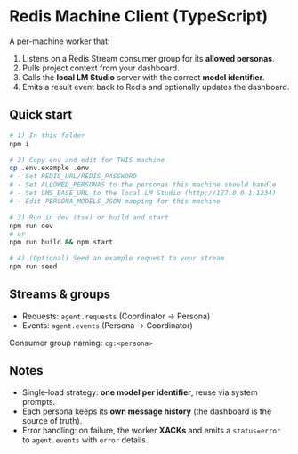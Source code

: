# Redis Machine Client (TypeScript)

A per-machine worker that:
1) Listens on a Redis Stream consumer group for its **allowed personas**.
2) Pulls project context from your dashboard.
3) Calls the **local LM Studio** server with the correct **model identifier**.
4) Emits a result event back to Redis and optionally updates the dashboard.

## Quick start

```bash
# 1) In this folder
npm i

# 2) Copy env and edit for THIS machine
cp .env.example .env
# - Set REDIS_URL/REDIS_PASSWORD
# - Set ALLOWED_PERSONAS to the personas this machine should handle
# - Set LMS_BASE_URL to the local LM Studio (http://127.0.0.1:1234)
# - Edit PERSONA_MODELS_JSON mapping for this machine

# 3) Run in dev (tsx) or build and start
npm run dev
# or
npm run build && npm start

# 4) (Optional) Seed an example request to your stream
npm run seed
```

## Streams & groups

- Requests: `agent.requests` (Coordinator → Persona)
- Events:   `agent.events`  (Persona → Coordinator)

Consumer group naming: `cg:<persona>`

## Notes
- Single‑load strategy: **one model per identifier**, reuse via system prompts.
- Each persona keeps its **own message history** (the dashboard is the source of truth).
- Error handling: on failure, the worker **XACKs** and emits a `status=error` to `agent.events` with `error` details.
